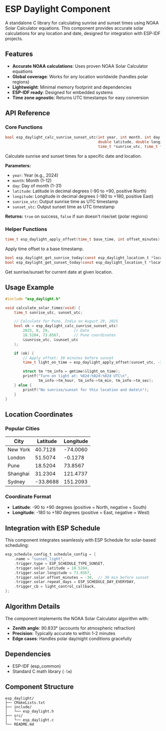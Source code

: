 # ESP Daylight Component

A standalone C library for calculating sunrise and sunset times using NOAA Solar Calculator equations. This component provides accurate solar calculations for any location and date, designed for integration with ESP-IDF projects.

## Features

- **Accurate NOAA calculations**: Uses proven NOAA Solar Calculator equations
- **Global coverage**: Works for any location worldwide (handles polar regions)
- **Lightweight**: Minimal memory footprint and dependencies
- **ESP-IDF ready**: Designed for embedded systems
- **Time zone agnostic**: Returns UTC timestamps for easy conversion

## API Reference

### Core Functions

```c
bool esp_daylight_calc_sunrise_sunset_utc(int year, int month, int day,
                                          double latitude, double longitude,
                                          time_t *sunrise_utc, time_t *sunset_utc);
```

Calculate sunrise and sunset times for a specific date and location.

**Parameters:**
- `year`: Year (e.g., 2024)
- `month`: Month (1-12)
- `day`: Day of month (1-31)
- `latitude`: Latitude in decimal degrees (-90 to +90, positive North)
- `longitude`: Longitude in decimal degrees (-180 to +180, positive East)
- `sunrise_utc`: Output sunrise time as UTC timestamp
- `sunset_utc`: Output sunset time as UTC timestamp

**Returns:** `true` on success, `false` if sun doesn't rise/set (polar regions)

### Helper Functions

```c
time_t esp_daylight_apply_offset(time_t base_time, int offset_minutes);
```

Apply time offset to a base timestamp.

```c
bool esp_daylight_get_sunrise_today(const esp_daylight_location_t *location, time_t *sunrise_utc);
bool esp_daylight_get_sunset_today(const esp_daylight_location_t *location, time_t *sunset_utc);
```

Get sunrise/sunset for current date at given location.

## Usage Example

```c
#include "esp_daylight.h"

void calculate_solar_times(void) {
    time_t sunrise_utc, sunset_utc;

    // Calculate for Pune, India on August 29, 2025
    bool ok = esp_daylight_calc_sunrise_sunset_utc(
        2025, 8, 29,           // Date
        18.5204, 73.8567,      // Pune coordinates
        &sunrise_utc, &sunset_utc
    );

    if (ok) {
        // Apply offset: 30 minutes before sunset
        time_t light_on_time = esp_daylight_apply_offset(sunset_utc, -30);

        struct tm *tm_info = gmtime(&light_on_time);
        printf("Turn on light at: %02d:%02d:%02d UTC\n",
               tm_info->tm_hour, tm_info->tm_min, tm_info->tm_sec);
    } else {
        printf("No sunrise/sunset for this location and date\n");
    }
}
```

## Location Coordinates

### Popular Cities

| City | Latitude | Longitude |
|------|----------|-----------|
| New York | 40.7128 | -74.0060 |
| London | 51.5074 | -0.1278 |
| Pune | 18.5204 | 73.8567 |
| Shanghai | 31.2304 | 121.4737 |
| Sydney | -33.8688 | 151.2093 |

### Coordinate Format

- **Latitude**: -90 to +90 degrees (positive = North, negative = South)
- **Longitude**: -180 to +180 degrees (positive = East, negative = West)

## Integration with ESP Schedule

This component integrates seamlessly with ESP Schedule for solar-based scheduling:

```c
esp_schedule_config_t schedule_config = {
    .name = "sunset_light",
    .trigger.type = ESP_SCHEDULE_TYPE_SUNSET,
    .trigger.solar.latitude = 18.5204,
    .trigger.solar.longitude = 73.8567,
    .trigger.solar.offset_minutes = -30,  // 30 min before sunset
    .trigger.solar.repeat_days = ESP_SCHEDULE_DAY_EVERYDAY,
    .trigger_cb = light_control_callback,
};
```

## Algorithm Details

The component implements the NOAA Solar Calculator algorithm with:

- **Zenith angle**: 90.833° (accounts for atmospheric refraction)
- **Precision**: Typically accurate to within 1-2 minutes
- **Edge cases**: Handles polar day/night conditions gracefully

## Dependencies

- ESP-IDF (esp_common)
- Standard C math library (`-lm`)

## Component Structure

```
esp_daylight/
├── CMakeLists.txt
├── include/
│   └── esp_daylight.h
├── src/
│   └── esp_daylight.c
└── README.md
```
